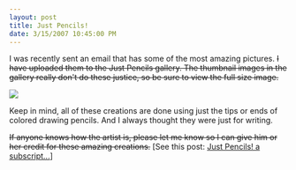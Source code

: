 ```yaml
---
layout: post
title: Just Pencils!
date: 3/15/2007 10:45:00 PM
---
```


I was recently sent an email that has some of the most amazing pictures. <strike>I have uploaded them to the Just Pencils gallery. The thumbnail images in the gallery really don't do these justice, so be sure to view the full size image.</strike>

![](http://www.jennifermaestre.com/pictures/asteridae_600.jpg) 

Keep in mind, all of these creations are done using just the tips or ends of colored drawing pencils. And I always thought they were just for writing.

<strike>If anyone knows how the artist is, please let me know so I can give him or her credit for these amazing creations.</strike> [See this post: [Just Pencils! a subscript...](http://geekswithblogs.net/sdorman/archive/2007/03/17/109069.aspx)]
